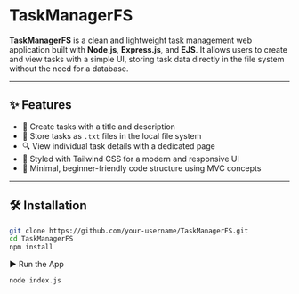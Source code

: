 # TaskManagerFS

**TaskManagerFS** is a clean and lightweight task management web application built with **Node.js**, **Express.js**, and **EJS**. It allows users to create and view tasks with a simple UI, storing task data directly in the file system without the need for a database.

---

## ✨ Features

- 📝 Create tasks with a title and description
- 📁 Store tasks as `.txt` files in the local file system
- 🔍 View individual task details with a dedicated page
- 🎨 Styled with Tailwind CSS for a modern and responsive UI
- 🧠 Minimal, beginner-friendly code structure using MVC concepts

---


## 🛠️ Installation

```bash
git clone https://github.com/your-username/TaskManagerFS.git
cd TaskManagerFS
npm install
```

▶️ Run the App
```bash
node index.js
```

